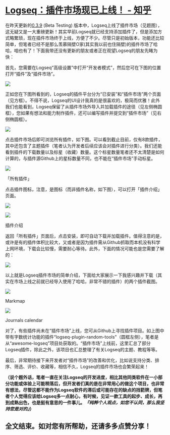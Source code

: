 # [Logseq：插件市场现已上线！ - 知乎](https://zhuanlan.zhihu.com/p/405545616)

在昨天更新的[0.3.9](https://github.com/logseq/logseq/releaseshttps://github.com/logseq/logseq/releases) (Beta Testing) 版本中，Logseq上线了插件市场（见题图），这无疑又是一大重磅更新！其实早前Logseq就已经支持添加插件了，但是添加方式略繁琐，现在插件市场终于上线，方便了不少。尽管只是初始版本，功能还比较简单，但笔者已经不是那么羡慕隔壁O家(其实我以前也住隔壁)的插件市场了哈哈，咱也有了！下面我带还没有更新的朋友或者正在观望Logseq的朋友先睹为快：

首先，您需要在Logseq“高级设置”中打开“开发者模式”，然后您可在下图的位置打开“插件”及“插件市场”。

![](https://pic1.zhimg.com/v2-817d2179f54b1666f6b3ed00488052c4_b.jpg)

正如您在下图所看到的，Logseq的插件平台分为“已安装”和“插件市场”两个页面（见方框）。不得不说，Logseq的UI设计我真的是很喜欢的，极简而优雅！此外我们也能看到，Logseq保留了从插件市场外导入并加载插件的途径（见左侧椭圆框），您如果有想法和能力制作插件，还可以编写插件并提交到“插件市场”（见右侧椭圆框）。

![](https://pic3.zhimg.com/v2-4a7f059b2188330e58f5cbcab6b6027a_b.jpg)

点击插件市场后即可浏览所有插件，如下图。可以看到截止目前，仅有8款插件，其中还包含了主题插件（笔者认为开发者后续应该会对插件进行分类）。我们还能看到插件的下载数量以及标星（收藏）数量。这个标星数量笔者还不太清楚是如何计算的，与插件源Github上的星标数量不同，也不能在“插件市场”手动标星。

![](https://pic3.zhimg.com/v2-0a1dccd121a4dce870f1fb52a7a1a93e_b.jpg)

「所有插件」

点击插件图标，注意，是图标（而非插件名称，如下图），可以打开「插件介绍」页面。

![](https://pic2.zhimg.com/v2-03eea01218d266dbe5a81d69081f11bd_b.jpg)

![](https://pic3.zhimg.com/v2-5a5355425ed5a301ebadb2822f6925ea_b.jpg)

插件介绍

返回「所有插件」页面后，点击安装，即可自动下载并加载插件。值得注意的是，或许是有的插件体积比较大，又或者是因为插件需从Github抓取而本机没有科学上网环境，下载会比较慢，需要耐心等待。此外，下面的情况可能也是您需要了解的：

![](https://pic3.zhimg.com/v2-3a23600043a3e37d9f45974c033c42d2_b.jpg)

以上就是Logseq插件市场的简单介绍，下面给大家展示一下我感兴趣并下载（其实在市场上线之前就已经导入使用了哈哈，非常不错的插件）的两个插件截图。

![](https://pic1.zhimg.com/v2-facd72dc3b612c8b3f8b185676884bd4_b.jpg)

Markmap

![](https://pic2.zhimg.com/v2-1008861a33a210888340999d0760a929_b.jpg)

Journals calendar

对了，有些插件尚未在“插件市场”上线，您可从Github上寻找插件项目。如上图中带有字数统计功能的插件“logseq-plugin-random-tools”（圆框左侧），笔者是从“awesome-logseq”项目处获取的。“插件市场”上线前，这里汇总了部分Logseq插件，除此之外，该项目也汇总整理了有关Logseq的主题、教程等等。

最后，非常期待接下来开发者对“插件市场”的改善和优化，比如说支持分类、排序、筛选、评价、收藏等，相信不久，Logseq的插件市场也会繁荣起来！

**（说个题外话，笔者一直在关注Logseq的开发进度，相比其他同类软件在一小部分功能或体验上可能稍落后，但开发者们真的是在非常用心的做这个项目，也非常有想法，尽管这都不能作为Logseq软件的滞后或可能存在的缺点的挡箭牌，但笔者个人觉得应该给Logseq多一点耐心，有时候，见证一款工具的起步、成长，再到成熟出色，也是挺有意思的一件事儿。_『纯粹个人观点，如您不认同，那么我坚持您是对的』_）**

## 全文结束。如对您有所帮助，还请多多点赞分享！

